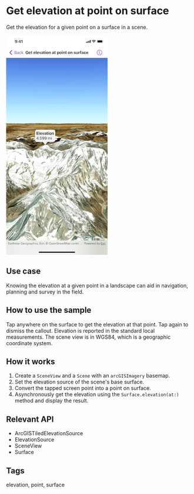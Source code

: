 # Get elevation at point on surface

Get the elevation for a given point on a surface in a scene.

![Screenshot of get elevation at point on surface sample](get-elevation-at-point-on-surface.png)

## Use case

Knowing the elevation at a given point in a landscape can aid in navigation, planning and survey in the field.

## How to use the sample

Tap anywhere on the surface to get the elevation at that point. Tap again to dismiss the callout. Elevation is reported in the standard local measurements. The scene view is in WGS84, which is a geographic coordinate system.

## How it works

1. Create a `SceneView` and a `Scene` with an `arcGISImagery` basemap.
2. Set the elevation source of the scene's base surface.
3. Convert the tapped screen point into a point on surface.
4. Asynchronously get the elevation using the `Surface.elevation(at:)` method and display the result.

## Relevant API

* ArcGISTiledElevationSource
* ElevationSource
* SceneView
* Surface

## Tags

elevation, point, surface
